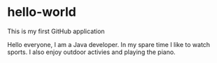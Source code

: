 # hello-world
This is my first GitHub application

Hello everyone, I am a Java developer.  In my spare time I like to watch sports.
I also enjoy outdoor activies and playing the piano.
